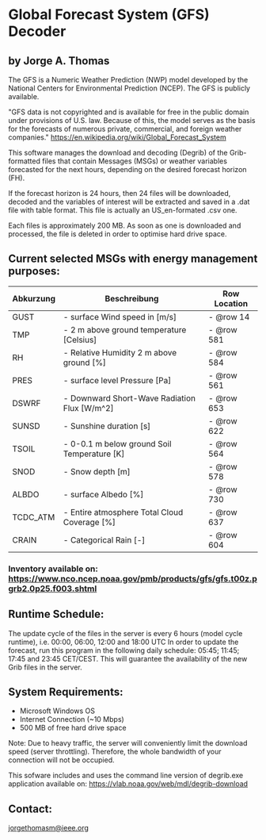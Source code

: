 # Global Forecast System (GFS) Decoder 
## by Jorge A. Thomas

The GFS is a Numeric Weather Prediction (NWP) model developed by the National Centers for Environmental Prediction (NCEP).
The GFS is publicly available.

"GFS data is not copyrighted and is available for free in the public domain under provisions of U.S. law. Because of this, the model serves as the basis for the forecasts of numerous private, commercial, and foreign weather companies." 
https://en.wikipedia.org/wiki/Global_Forecast_System

This software manages the download and decoding (Degrib) of the Grib-formatted files that contain Messages (MSGs) or weather variables forecasted for the next hours, depending on the desired forecast horizon (FH).

If the forecast horizon is 24 hours, then 24 files will be downloaded, decoded and the variables of interest will be extracted and saved in a .dat file with table format. This file is actually an US_en-formated .csv one.

Each files is approximately 200 MB. As soon as one is downloaded and processed, the file is deleted in order to optimise hard drive space.

## Current selected MSGs with energy management purposes:

Abkurzung | Beschreibung								| Row Location
------    | ------										| ----------
GUST      |- surface Wind speed in [m/s]                |- @row 14
TMP       |- 2 m above ground temperature [Celsius]     |- @row 581 
RH        |- Relative Humidity 2 m above ground [%]     |- @row 584   
PRES      |- surface level Pressure [Pa]                |- @row 561
DSWRF     |- Downward Short-Wave Radiation Flux [W/m^2] |- @row 653 
SUNSD     |- Sunshine duration [s]                      |- @row 622 
TSOIL     |- 0-0.1 m below ground Soil Temperature [K]  |- @row 564 
SNOD      |- Snow depth [m]							    |- @row 578 
ALBDO     |- surface Albedo [%]						    |- @row 730 
TCDC_ATM  |- Entire atmosphere Total Cloud Coverage [%] |- @row 637 
CRAIN     |- Categorical Rain [-]				        |- @row 604 
														 					   
												
### Inventory available on: https://www.nco.ncep.noaa.gov/pmb/products/gfs/gfs.t00z.pgrb2.0p25.f003.shtml

## Runtime Schedule:
The update cycle of the files in the server is every 6 hours (model cycle runtime), i.e. 00:00, 06:00, 12:00 and 18:00 UTC 
In order to update the forecast, run this program in the following daily schedule:
05:45; 11:45; 17:45 and 23:45 CET/CEST. This will guarantee the availability of the new Grib files in the server. 


## System Requirements:

- Microsoft Windows OS
- Internet Connection (~10 Mbps)
- 500 MB of free hard drive space

Note: Due to heavy traffic, the server will conveniently limit the download speed (server throttling).
Therefore, the whole bandwidth of your connection will not be occupied.

This sofware includes and uses the command line version of degrib.exe application available on:
https://vlab.noaa.gov/web/mdl/degrib-download 

## Contact:
jorgethomasm@ieee.org
